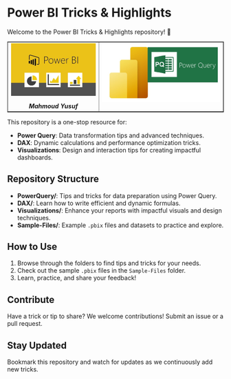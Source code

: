 # Power BI Tricks & Highlights
Welcome to the Power BI Tricks & Highlights repository! 🎉

<table border="1" style="border-collapse: collapse; width: 100%;">
  <tr>
    <td>
      <img src="img/PowerBI.jpg" alt="Project Image" width="300" style="float: right; margin-left: 15px; margin-bottom: 15px;" />
      <div style="text-align: center; margin-top: 10px; font-weight: bold;"><em> Mahmoud Yusuf</em></div>
    </td>
    <td>
      <img src="img/PowerQuery.jpg" alt="Project Image" width="500" style="float: right; margin-left: 15px; margin-bottom: 15px;" />
    </td>
  </tr>
</table>

This repository is a one-stop resource for:
- **Power Query**: Data transformation tips and advanced techniques.
- **DAX**: Dynamic calculations and performance optimization tricks.
- **Visualizations**: Design and interaction tips for creating impactful dashboards.

## Repository Structure
- **PowerQuery/**: Tips and tricks for data preparation using Power Query.
- **DAX/**: Learn how to write efficient and dynamic formulas.
- **Visualizations/**: Enhance your reports with impactful visuals and design techniques.
- **Sample-Files/**: Example `.pbix` files and datasets to practice and explore.

## How to Use
1. Browse through the folders to find tips and tricks for your needs.
2. Check out the sample `.pbix` files in the `Sample-Files` folder.
3. Learn, practice, and share your feedback!

## Contribute
Have a trick or tip to share? We welcome contributions! Submit an issue or a pull request.

## Stay Updated
Bookmark this repository and watch for updates as we continuously add new tricks.
